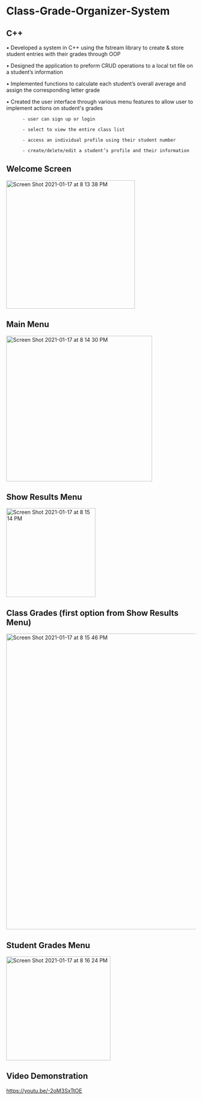 # Class-Grade-Organizer-System   
   
## C++  

• Developed a system in C++ using the fstream library to create & store student entries with their grades through OOP   
 
• Designed the application to preform CRUD operations to a local txt file on a student’s information  

• Implemented functions to calculate each student’s overall average and assign the corresponding letter grade  

• Created the user interface through various menu features to allow user to implement actions on student's grades  
          
          - user can sign up or login   
          
          - select to view the entire class list  
          
          - access an individual profile using their student number 
          
          - create/delete/edit a student’s profile and their information 

## Welcome Screen 
<img width="342" alt="Screen Shot 2021-01-17 at 8 13 38 PM" src="https://user-images.githubusercontent.com/67882898/104862256-f0d07f00-5900-11eb-8ddd-b39541ccf082.png">
 
## Main Menu 
<img width="388" alt="Screen Shot 2021-01-17 at 8 14 30 PM" src="https://user-images.githubusercontent.com/67882898/104862284-0b0a5d00-5901-11eb-8240-e485ae1e847e.png">
 
## Show Results Menu 
<img width="237" alt="Screen Shot 2021-01-17 at 8 15 14 PM" src="https://user-images.githubusercontent.com/67882898/104862310-21181d80-5901-11eb-9012-00268a9a2699.png">
 
## Class Grades (first option from Show Results Menu)  
<img width="788" alt="Screen Shot 2021-01-17 at 8 15 46 PM" src="https://user-images.githubusercontent.com/67882898/104862424-4016af80-5901-11eb-97da-07676a5fda21.png">
 
## Student Grades Menu  
<img width="277" alt="Screen Shot 2021-01-17 at 8 16 24 PM" src="https://user-images.githubusercontent.com/67882898/104862490-5886ca00-5901-11eb-9fda-061d9b5f84a9.png">
 
## Video Demonstration 
https://youtu.be/-2oM3SxTtOE 
